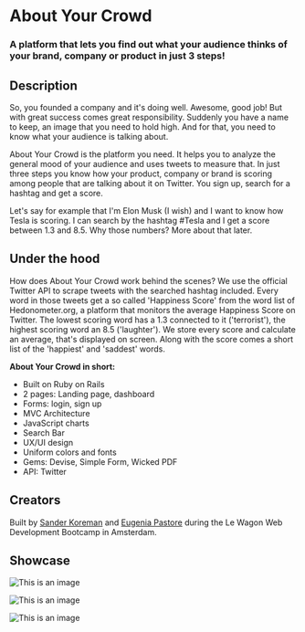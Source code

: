 <h1>About Your Crowd</h1>
<h3>A platform that lets you find out what your audience thinks of your brand, company or product in just 3 steps!</h3>

<h2>Description</h2>

<p> So, you founded a company and it's doing well. Awesome, good job! But with great success comes great responsibility. Suddenly you have a name to keep, an image that you need to hold high. And for that, you need to know what your audience is talking about. </p>
<p> About Your Crowd is the platform you need. It helps you to analyze the general mood of your audience and uses tweets to measure that. In just three steps you know how your product, company or brand is scoring among people that are talking about it on Twitter. You sign up, search for a hashtag and get a score. <p>
  
<p> Let's say for example that I'm Elon Musk (I wish) and I want to know how Tesla is scoring. I can search by the hashtag #Tesla and I get a score between 1.3 and 8.5. Why those numbers? More about that later. <p>
  
<h2>Under the hood</h2>

<p>How does About Your Crowd work behind the scenes? We use the official Twitter API to scrape tweets with the searched hashtag included. Every word in those tweets get a so called 'Happiness Score' from the word list of Hedonometer.org, a platform that monitors the average Happiness Score on Twitter. The lowest scoring word has a 1.3 connected to it ('terrorist'), the highest scoring word an 8.5 ('laughter'). We store every score and calculate an average, that's displayed on screen. Along with the score comes a short list of the 'happiest' and 'saddest' words.<p>
  
<p> <b>About Your Crowd in short:</b> </p>
<ul>
  <li>Built on Ruby on Rails</li>
  <li>2 pages: Landing page, dashboard</li>
  <li>Forms: login, sign up</li>
  <li>MVC Architecture</li>
  <li>JavaScript charts</li>
  <li>Search Bar</li>
  <li>UX/UI design</li>
  <li>Uniform colors and fonts</li>
  <li>Gems: Devise, Simple Form, Wicked PDF</li>
  <li>API: Twitter</li>
</ul>
  
<h2>Creators</h2>
<p>Built by <a href="https://github.com/SanderKoreman">Sander Koreman</a> and <a href="https://github.com/EugyPastore">Eugenia Pastore</a> during the Le Wagon Web Development Bootcamp in Amsterdam.</p>

<h2>Showcase</h2>
 
![This is an image](https://i.ibb.co/wN0rX8V/Schermafbeelding-2022-03-18-om-15-26-20.png)

![This is an image](https://i.ibb.co/DLxdLBm/Schermafbeelding-2022-03-18-om-15-26-24.png)

![This is an image](https://i.ibb.co/2v7v1J8/Schermafbeelding-2022-03-18-om-15-26-26.png)
